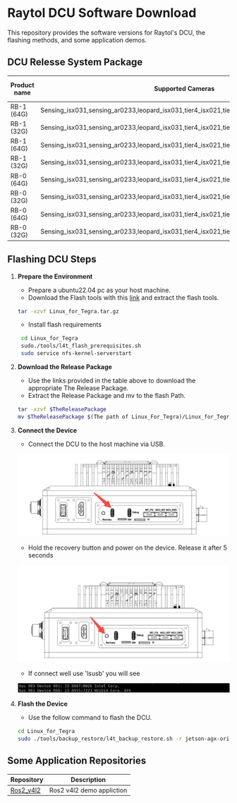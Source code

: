 # Raytol DCU Software Download

This repository provides the software versions for Raytol's DCU, the flashing methods, and some application demos.

## DCU Relesse System Package

| Product name  | Supported Cameras            |  Jetson Linux Versions | Download Link |
|---------------|------------------------------|------------------------|---------------|
| RB-1 (64G)    | Sensing_isx031,sensing_ar0233,leopard_isx031,tier4_isx021,tier4_imx490,leopard_gm2b_isx031   | 35.3.1                 | [Download Link](http://ag-to-public.oss-cn-shanghai.aliyuncs.com/RB-1/V1.0/35.3/64G/images.tar.gz) |
| RB-1 (32G)    | Sensing_isx031,sensing_ar0233,leopard_isx031,tier4_isx021,tier4_imx490,leopard_gm2b_isx031   | 35.3.1                 | TBD|
| RB-1 (64G)    | Sensing_isx031,sensing_ar0233,leopard_isx031,tier4_isx021,tier4_imx490,leopard_gm2b_isx031   | 36.4.4                 | TBD|
| RB-1 (32G)    | Sensing_isx031,sensing_ar0233,leopard_isx031,tier4_isx021,tier4_imx490,leopard_gm2b_isx031   | 36.4.4                 | TBD|
| RB-0 (64G)    | Sensing_isx031,sensing_ar0233,leopard_isx031,tier4_isx021,tier4_imx490,leopard_gm2b_isx031   | 35.3.1                 | TBD|
| RB-0 (32G)    | Sensing_isx031,sensing_ar0233,leopard_isx031,tier4_isx021,tier4_imx490,leopard_gm2b_isx031   | 35.3.1                 | TBD|
| RB-0 (64G)    | Sensing_isx031,sensing_ar0233,leopard_isx031,tier4_isx021,tier4_imx490,leopard_gm2b_isx031   | 36.4.4                 | TBD|
| RB-0 (32G)    | Sensing_isx031,sensing_ar0233,leopard_isx031,tier4_isx021,tier4_imx490,leopard_gm2b_isx031   | 36.4.4                 | TBD|

## Flashing DCU Steps

1. **Prepare the Environment**
   - Prepare a ubuntu22.04 pc as your host machine.
   - Download the Flash tools with this [link](http://ag-to-public.oss-cn-shanghai.aliyuncs.com/Flash_tools/Linux_for_Tegra.tar.gz) and extract the flash tools.
   ```bash
   tar -xzvf Linux_for_Tegra.tar.gz
   ```
   - Install flash requirements
   ```bash
    cd Linux_for_Tegra
    sudo./tools/l4t_flash_prerequisites.sh
    sudo service nfs-kernel-serverstart
   ```
2. **Download the Release Package**
   - Use the links provided in the table above to download the appropriate The Release Package.
   - Extract the Release Package and mv to the flash Path.
   ```bash
   tar -xzvf $TheReleasePackage
   mv $TheReleasePackage $(The path of Linux_For_Tegra)/Linux_for_Tegra/tools/backup_restore/
   ```
3. **Connect the Device**
   - Connect the DCU to the host machine via USB.

   ![Recovery port](./assert/Flash_connector.png)

   - Hold the recovery button and power on the device. Release it after 5 seconds

   ![Recovery button](./assert/Flash_button.png)

   - If connect well use 'lsusb' you will see

   ![usb port](./assert/lsusb.png)

4. **Flash the Device**
   - Use the follow command to flash the DCU.
    ```bash
    cd Linux_for_Tegra
    sudo ./tools/backup_restore/l4t_backup_restore.sh -r jetson-agx-orin-devkit
    ```

<!-- 5. **Verify the Flash**
   - Ensure the device boots correctly and verify the flashed version. -->

## Some Application Repositories

| Repository | Description |
|------------|-------------|
| [Ros2_v4l2](https://github.com/Raytol-crg/Ros2_CameraDemo) | Ros2 v4l2 demo appliction |
